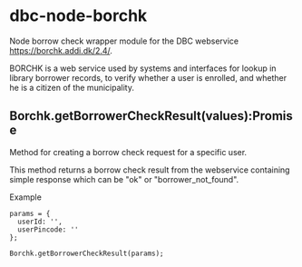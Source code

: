 # dbc-node-borchk

Node borrow check wrapper module for the DBC webservice https://borchk.addi.dk/2.4/.

BORCHK is a web service used by systems and interfaces for lookup in library borrower records, to verify whether a user is enrolled, and whether he is a citizen of the municipality.


## Borchk.getBorrowerCheckResult(values):Promise
Method for creating a borrow check request for a specific user.

This method returns a borrow check result from the webservice containing simple response which can be "ok" or "borrower_not_found".

Example
```
params = {
  userId: '',
  userPincode: ''
};

Borchk.getBorrowerCheckResult(params);

```
